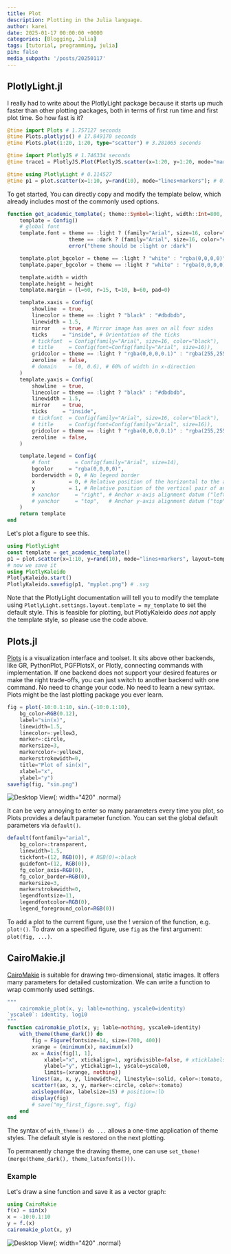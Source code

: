 ```yaml
---
title: Plot
description: Plotting in the Julia language.
author: karei
date: 2025-01-17 00:00:00 +0000
categories: [Blogging, Julia]
tags: [tutorial, programming, julia]
pin: false
media_subpath: '/posts/20250117'
---
```


## PlotlyLight.jl

I really had to write about the PlotlyLight package because it starts up much faster than other plotting packages, both in terms of first run time and first plot time. So how fast is it?

```julia
@time import Plots # 1.757127 seconds 
@time Plots.plotlyjs() # 17.849170 seconds
@time Plots.plot(1:20, 1:20, type="scatter") # 3.281065 seconds 

@time import PlotlyJS # 1.746334 seconds
@time trace1 = PlotlyJS.Plot(PlotlyJS.scatter(x=1:20, y=1:20, mode="markers")) # 1.760041 seconds

@time using PlotlyLight # 0.114527
@time p1 = plot.scatter(x=1:10, y=rand(10), mode="lines+markers"); # 0.101052 seconds
```

To get started, You can directly copy and modify the template below, which already includes most of the commonly used options.

```julia
function get_academic_template(; theme::Symbol=:light, width::Int=800, height::Int=600)
    template = Config()
    # global font
    template.font = theme == :light ? (family="Arial", size=16, color="black") :
                    theme == :dark ? (family="Arial", size=16, color="#dbdbdb") :
                    error("theme should be :light or :dark")

    template.plot_bgcolor = theme == :light ? "white" : "rgba(0,0,0,0)"
    template.paper_bgcolor = theme == :light ? "white" : "rgba(0,0,0,0)"

    template.width = width
    template.height = height
    template.margin = (l=60, r=15, t=10, b=60, pad=0)

    template.xaxis = Config(
        showline  = true,
        linecolor = theme == :light ? "black" : "#dbdbdb",
        linewidth = 1.5,
        mirror    = true, # Mirror image has axes on all four sides
        ticks     = "inside", # Orientation of the ticks
        # tickfont  = Config(family="Arial", size=16, color="black"),
        # title     = Config(font=Config(family="Arial", size=16)),
        gridcolor = theme == :light ? "rgba(0,0,0,0.1)" : "rgba(255,255,255,0.2)",
        zeroline  = false,
        # domain    = (0, 0.6), # 60% of width in x-direction
    )
    template.yaxis = Config(
        showline  = true,
        linecolor = theme == :light ? "black" : "#dbdbdb",
        linewidth = 1.5,
        mirror    = true,
        ticks     = "inside",
        # tickfont  = Config(family="Arial", size=16, color="black"),
        # title     = Config(font=Config(family="Arial", size=16)),
        gridcolor = theme == :light ? "rgba(0,0,0,0.1)" : "rgba(255,255,255,0.2)",
        zeroline  = false,
    )

    template.legend = Config(
        # font        = Config(family="Arial", size=14),
        bgcolor     = "rgba(0,0,0,0)",
        borderwidth = 0, # No legend border
        x           = 0, # Relative position of the horizontal to the anchor point
        y           = 1, # Relative position of the vertical pair of anchors
        # xanchor     = "right", # Anchor x-axis alignment datum ("left", "center", "right")
        # yanchor     = "top",   # Anchor y-axis alignment datum ("top", "middle", "bottom")
    )
    return template
end
```

Let's plot a figure to see this.

```julia
using PlotlyLight
const template = get_academic_template()
p1 = plot.scatter(x=1:10, y=rand(10), mode="lines+markers", layout=template)
# now we save it
using PlotlyKaleido
PlotlyKaleido.start()
PlotlyKaleido.savefig(p1, "myplot.png") # .svg
```

Note that the PlotlyLight documentation will tell you to modify the template using `PlotlyLight.settings.layout.template = my_template` to set the default style. This is feasible for plotting, but PlotlyKaleido *does not* apply the template style, so please use the code above.

## Plots.jl

[Plots](https://docs.juliaplots.org/stable/) is a visualization interface and toolset. It sits above other backends, like GR, PythonPlot, PGFPlotsX, or Plotly, connecting commands with implementation. If one backend does not support your desired features or make the right trade-offs, you can just switch to another backend with one command. No need to change your code. No need to learn a new syntax. Plots might be the last plotting package you ever learn.

```julia
fig = plot(-10:0.1:10, sin.(-10:0.1:10),
    bg_color=RGB(0.12),
    label="sin(x)",
    linewidth=1.5,           
    linecolor=:yellow3,     
    marker=:circle,        
    markersize=3,      
    markercolor=:yellow3,    
    markerstrokewidth=0,
    title="Plot of sin(x)",
    xlabel="x",
    ylabel="y")
savefig(fig, "sin.png")
```

![Desktop View](/03.png){: width="420" .normal}

It can be very annoying to enter so many parameters every time you plot, so Plots provides a default parameter function. You can set the global default parameters via `default()`.

```julia
default(fontfamily="arial",
    bg_color=:transparent,
    linewidth=1.5,
    tickfont=(12, RGB(0)), # RGB(0)=:black
    guidefont=(12, RGB(0)),
    fg_color_axis=RGB(0),
    fg_color_border=RGB(0),
    markersize=3,
    markerstrokewidth=0,
    legendfontsize=11,
    legendfontcolor=RGB(0),
    legend_foreground_color=RGB(0))
```

To add a plot to the current figure, use the ! version of the function, e.g. `plot!()`. To draw on a specified figure, use `fig` as the first argument: `plot(fig, ...)`.

## CairoMakie.jl

[CairoMakie](https://docs.makie.org/v0.22/explanations/backends/cairomakie) is suitable for drawing two-dimensional, static images. It offers many parameters for detailed  customization. We can write a function to wrap commonly used settings.

```julia
"""
    cairomakie_plot(x, y; lable=nothing, yscale0=identity)
`yscale0`: identity, log10
"""
function cairomakie_plot(x, y; lable=nothing, yscale0=identity)
    with_theme(theme_dark()) do
        fig = Figure(fontsize=14, size=(700, 400))
        xrange = (minimum(x), maximum(x))
        ax = Axis(fig[1, 1],
            xlabel="x", xtickalign=1, xgridvisible=false, # xticklabelsize=14
            ylabel="y", ytickalign=1, yscale=yscale0,
            limits=(xrange, nothing))
        lines!(ax, x, y, linewidth=2, linestyle=:solid, color=:tomato, label=lable)
        scatter!(ax, x, y, marker=:circle, color=:tomato)
        axislegend(ax, labelsize=15) # position=:lb
        display(fig)
        # save("my_first_figure.svg", fig)
    end
end
```

The syntax of `with_theme() do ...` allows a one-time application of theme styles. The default style is restored on the next plotting.

To permanently change the drawing theme, one can use `set_theme!(merge(theme_dark(), theme_latexfonts()))`.

### Example

Let's draw a sine function and save it as a vector graph:

```julia
using CairoMakie
f(x) = sin(x)
x = -10:0.1:10
y = f.(x)
cairomakie_plot(x, y)
```

![Desktop View](/02.svg){: width="420" .normal}